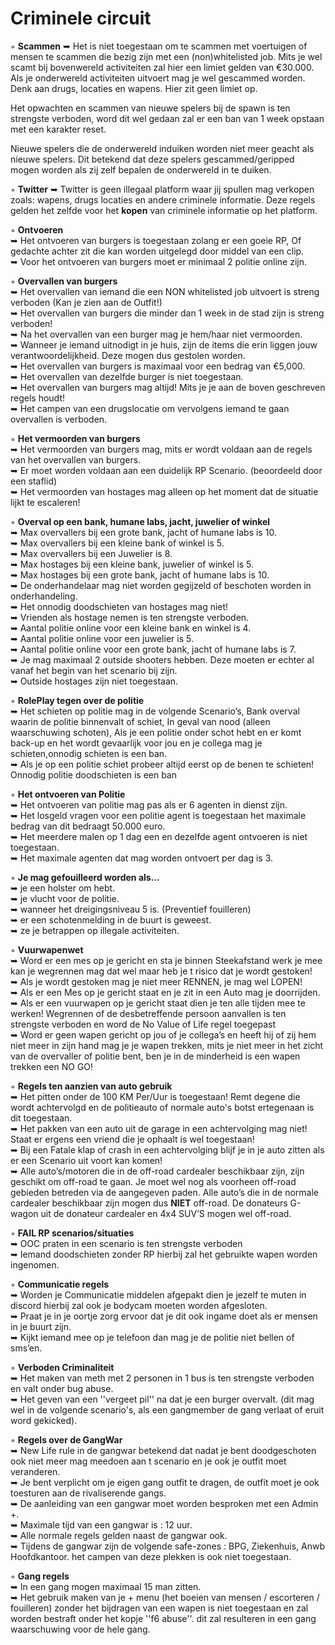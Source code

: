 # Criminele circuit

◦ <b>Scammen</b> ➥ Het is niet toegestaan om te scammen met voertuigen of mensen te scammen die bezig zijn met een (non)whitelisted job. Mits je wel scamt bij bovenwereld activiteiten zal hier een limiet gelden van €30.000. Als je onderwereld activiteiten uitvoert mag je wel gescammed worden. Denk aan drugs, locaties en wapens. Hier zit geen limiet op.

Het opwachten en scammen van nieuwe spelers bij de spawn is ten strengste verboden, word dit wel gedaan zal er een ban van 1 week opstaan met een karakter reset.

Nieuwe spelers die de onderwereld induiken worden niet meer geacht als nieuwe spelers. Dit betekend dat deze spelers gescammed/geripped mogen worden als zij zelf bepalen de onderwereld in te duiken.

◦ <b>Twitter</b> ➥ Twitter is geen illegaal platform waar jij spullen mag verkopen zoals: wapens, drugs locaties en andere criminele informatie. Deze regels gelden het zelfde voor het <b>kopen</b> van criminele informatie op het platform.


◦ <b>Ontvoeren</b> <br>
     ➥ Het ontvoeren van burgers is toegestaan zolang er een goeie RP, Of gedachte achter zit die kan worden uitgelegd door middel van een clip. <br>
     ➥ Voor het ontvoeren van burgers moet er minimaal 2 politie online zijn.<br>


◦ <b>Overvallen van burgers</b> <br>
     ➥ Het overvallen van iemand die een NON whitelisted job uitvoert is streng verboden (Kan je zien aan de Outfit!)<br> 
     ➥ Het overvallen van burgers die minder dan 1 week in de stad zijn is streng verboden! <br>
     ➥ Na het overvallen van een burger mag je hem/haar niet vermoorden.<br>
     ➥ Wanneer je iemand uitnodigt in je huis, zijn de items die erin liggen jouw verantwoordelijkheid. Deze mogen dus gestolen worden.<br>
     ➥ Het overvallen van burgers is maximaal voor een bedrag van €5,000.<br>
     ➥ Het overvallen van dezelfde burger is niet toegestaan.<br>
     ➥ Het overvallen van burgers mag altijd! Mits je je aan de boven geschreven regels houdt!  <br>
     ➥ Het campen van een drugslocatie om vervolgens iemand te gaan overvallen is verboden.<br>

◦ <b>Het vermoorden van burgers</b><br>
     ➥ Het vermoorden van burgers mag, mits er wordt voldaan aan de regels van het overvallen van burgers.<br>
     ➥ Er moet worden voldaan aan een duidelijk RP Scenario. (beoordeeld door een staflid)<br> 
     ➥ Het vermoorden van hostages mag alleen op het moment dat de situatie lijkt te escaleren!<br>

◦ <b>Overval op een bank, humane labs, jacht, juwelier of winkel</b> <br>
     ➥ Max overvallers bij een grote bank, jacht of humane labs is 10.<br>
     ➥ Max overvallers bij een kleine bank of winkel is 5.<br>
     ➥ Max overvallers bij een Juwelier is 8. <br>
     ➥ Max hostages bij een kleine bank, juwelier of winkel is 5. <br>
     ➥ Max hostages bij een grote bank, jacht of humane labs is 10.<br>
     ➥ De onderhandelaar mag niet worden gegijzeld of beschoten worden in onderhandeling.<br>
     ➥ Het onnodig doodschieten van hostages mag niet! <br>
     ➥ Vrienden als hostage nemen is ten strengste verboden.<br>
     ➥ Aantal politie online voor een kleine bank en winkel is 4.<br>
     ➥ Aantal politie online voor een juwelier is 5.<br>
     ➥ Aantal politie online voor een grote bank, jacht of humane labs is 7.<br>
     ➥ Je mag maximaal 2 outside shooters hebben. Deze moeten er echter al vanaf het begin van het scenario bij zijn.<br>
     ➥ Outside hostages zijn niet toegestaan.<br>

◦ <b>RolePlay tegen over de politie</b><br>
     ➥ Het schieten op politie mag in de volgende Scenario’s, Bank overval waarin de politie binnenvalt of schiet, In geval van nood (alleen waarschuwing schoten),           Als je een politie onder schot hebt en er komt back-up en het wordt gevaarlijk voor jou en je collega mag je schieten,onnodig schieten is een ban.<br> 
     ➥ Als je op een politie schiet probeer altijd eerst op de benen te schieten! Onnodig politie doodschieten is een ban <br>

◦ <b>Het ontvoeren van Politie</b><br>
     ➥ Het ontvoeren van politie mag pas als er 6 agenten in dienst zijn. <br>
     ➥ Het losgeld vragen voor een politie agent is toegestaan het maximale bedrag van dit bedraagt 50.000 euro. <br>
     ➥ Het meerdere malen op 1 dag een en dezelfde agent ontvoeren is niet toegestaan. <br>
     ➥ Het maximale agenten dat mag worden ontvoert per dag is 3. <br>

◦ <b>Je mag gefouilleerd worden als…</b><br>
     ➥ je een holster om hebt.<br>
     ➥ je vlucht voor de politie.<br>
     ➥ wanneer het dreigingsniveau 5 is. (Preventief fouilleren)<br>
     ➥ er een schotenmelding in de buurt is geweest.<br>
     ➥ ze je betrappen op illegale activiteiten.<br>

◦ <b>Vuurwapenwet</b> <br>
     ➥ Word er een mes op je gericht en sta je binnen Steekafstand werk je mee kan je wegrennen mag dat wel maar heb je t risico dat je wordt gestoken! <br>
     ➥ Als je wordt gestoken mag je niet meer RENNEN, je mag wel LOPEN! <br>
     ➥ Als er een Mes op je gericht staat en je zit in een Auto mag je doorrijden.<br>
     ➥ Als er een vuurwapen op je gericht staat dien je ten alle tijden mee te werken! Wegrennen of de desbetreffende persoon aanvallen is ten strengste verboden en           word de No Value of Life regel toegepast<br>
     ➥ Word er geen wapen gericht op jou of je collega’s en heeft hij of zij hem niet meer in zijn hand mag je je wapen trekken, mits je niet meer in het zicht van de        overvaller of politie bent, ben je in de minderheid is een wapen trekken een NO GO! <br>

◦ <b>Regels ten aanzien van auto gebruik</b> <br>
     ➥ Het pitten onder de 100 KM Per/Uur is toegestaan! Remt degene die wordt achtervolgd en de politieauto of normale auto's botst ertegenaan is dit toegestaan.<br> 
     ➥ Het pakken van een auto uit de garage in een achtervolging mag niet! Staat er ergens een vriend die je ophaalt is wel toegestaan! <br>
     ➥ Bij een Fatale klap of crash in een achtervolging blijf je in je auto zitten als er een Scenario uit voort kan komen! <br>
     ➥ Alle auto’s/motoren die in de off-road cardealer beschikbaar zijn, zijn geschikt om off-road te gaan. Je moet wel nog als voorheen off-road gebieden betreden via de aangegeven paden. Alle auto’s die in de normale cardealer beschikbaar zijn mogen dus <b>NIET</b> off-road. De donateurs G-wagon uit de donateur cardealer en 4x4 SUV’S mogen wel off-road. <br>

◦ <b>FAIL RP scenarios/situaties</b>     <br>
     ➥  OOC praten in een scenario is ten strengste verboden <br>
     ➥  Iemand doodschieten zonder RP hierbij zal het gebruikte wapen worden ingenomen.<br>

◦ <b>Communicatie regels</b><br>
     ➥ Worden je Communicatie middelen afgepakt dien je jezelf te muten in discord hierbij zal ook je bodycam moeten worden afgesloten.<br>
     ➥ Praat je in je oortje zorg ervoor dat je dit ook ingame doet als er mensen in je buurt zijn. <br>
     ➥ Kijkt iemand mee op je telefoon dan mag je de politie niet bellen of sms’en.    <br>

◦ <b>Verboden Criminaliteit</b><br>
     ➥ Het maken van meth met 2 personen in 1 bus is ten strengste verboden en valt onder bug abuse.<br>
     ➥ Het geven van een ''vergeet pil'' na dat je een burger overvalt. (dit mag wel in de volgende scenario's, als een gangmember de gang verlaat of eruit word gekicked).<br>

◦ <b>Regels over de GangWar</b><br>
     ➥ New Life rule in de gangwar betekend dat nadat je bent doodgeschoten ook niet meer mag meedoen aan t scenario en je ook je outfit moet veranderen.<br>
     ➥ Je bent verplicht om je eigen gang outfit te dragen, de outfit moet je ook toesturen aan de rivaliserende gangs.<br>
     ➥ De aanleiding van een gangwar moet worden besproken met een Admin +.<br>
     ➥ Maximale tijd van een gangwar is : 12 uur.<br>
     ➥ Alle normale regels gelden naast de gangwar ook.<br>
     ➥ Tijdens de gangwar zijn de volgende safe-zones : BPG, Ziekenhuis, Anwb Hoofdkantoor. het campen van deze plekken is ook niet toegestaan.<br>
     
◦ <b>Gang regels</b><br>
     ➥ In een gang mogen maximaal 15 man zitten.<br>
     ➥ Het gebruik maken van je + menu (het boeien van mensen / escorteren / fouilleren) zonder het bijdragen van een wapen is niet toegestaan en zal worden bestraft onder het kopje ''f6 abuse''. dit zal resulteren in een gang waarschuwing voor de hele gang.<br>
